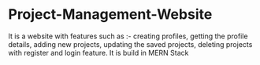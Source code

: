 # Project-Management-Website
It is a website with features such as :- creating profiles, getting the profile details, adding new projects, updating the saved projects, deleting projects with register and login feature. It is build in MERN Stack 
